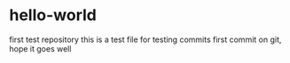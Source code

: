 # hello-world
first test repository
this is a test file for testing commits
first commit on git, hope it goes well
